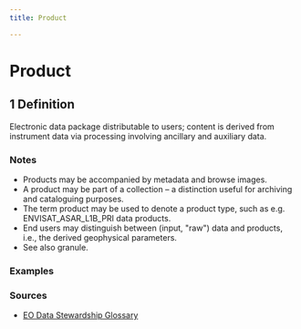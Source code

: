 ```yaml
---
title: Product

---
```


# Product

## 1 Definition

Electronic data package distributable to users; content is derived from instrument data via processing involving ancillary and auxiliary data. 

### Notes
- Products may be accompanied by metadata and browse images. 
- A product may be part of a collection – a distinction useful for archiving and cataloguing purposes. 
- The term product may be used to denote a product type, such as e.g. ENVISAT_ASAR_L1B_PRI data products. 
- End users may distinguish between (input, "raw") data and products, i.e., the derived geophysical parameters. 
- See also granule.

### Examples 

### Sources 
- [EO Data Stewardship Glossary](https://ceos.org/document_management/Working_Groups/WGISS/Interest_Groups/Data_Stewardship/White_Papers/EO-DataStewardshipGlossary.pdf)
